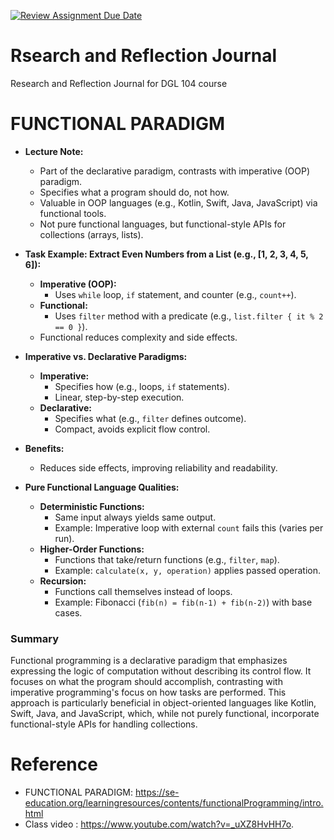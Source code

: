 
[![Review Assignment Due Date](https://classroom.github.com/assets/deadline-readme-button-22041afd0340ce965d47ae6ef1cefeee28c7c493a6346c4f15d667ab976d596c.svg)](https://classroom.github.com/a/MMj2nZMu)
# Rsearch and Reflection Journal
Research and Reflection Journal for DGL 104 course

# FUNCTIONAL PARADIGM

- **Lecture Note:**
  - Part of the declarative paradigm, contrasts with imperative (OOP) paradigm.
  - Specifies what a program should do, not how.
  - Valuable in OOP languages (e.g., Kotlin, Swift, Java, JavaScript) via functional tools.
  - Not pure functional languages, but functional-style APIs for collections (arrays, lists).

- **Task Example: Extract Even Numbers from a List (e.g., [1, 2, 3, 4, 5, 6]):**
  - **Imperative (OOP):**
    - Uses `while` loop, `if` statement, and counter (e.g., `count++`).
  - **Functional:**
    - Uses `filter` method with a predicate (e.g., `list.filter { it % 2 == 0 }`).
  - Functional reduces complexity and side effects.

- **Imperative vs. Declarative Paradigms:**
  - **Imperative:**
    - Specifies how (e.g., loops, `if` statements).
    - Linear, step-by-step execution.
  - **Declarative:**
    - Specifies what (e.g., `filter` defines outcome).
    - Compact, avoids explicit flow control.

- **Benefits:**
  - Reduces side effects, improving reliability and readability.

- **Pure Functional Language Qualities:**
  - **Deterministic Functions:**
    - Same input always yields same output.
    - Example: Imperative loop with external `count` fails this (varies per run).
  - **Higher-Order Functions:**
    - Functions that take/return functions (e.g., `filter`, `map`).
    - Example: `calculate(x, y, operation)` applies passed operation.
  - **Recursion:**
    - Functions call themselves instead of loops.
    - Example: Fibonacci (`fib(n) = fib(n-1) + fib(n-2)`) with base cases.

### Summary

​Functional programming is a declarative paradigm that emphasizes expressing the logic of computation without describing its control flow. It focuses on what the program should accomplish, contrasting with imperative programming's focus on how tasks are performed. This approach is particularly beneficial in object-oriented languages like Kotlin, Swift, Java, and JavaScript, which, while not purely functional, incorporate functional-style APIs for handling collections.

# Reference

- FUNCTIONAL PARADIGM: https://se-education.org/learningresources/contents/functionalProgramming/intro.html
- Class video : https://www.youtube.com/watch?v=_uXZ8HvHH7o.
